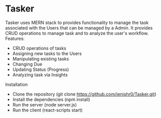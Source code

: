 # Tasker
Tasker uses MERN stack to provides functionality to manage the task associated with the Users that can be managed by a Admin. It provides CRUD operations to manage task and  to analyze the user's workflow.
Features:
- CRUD operations of tasks
- Assigning new tasks to the Users
- Manipulating existing tasks
- Changing Due
- Updating Status (Progress)
- Analyzing task via Insights

Installation
- Clone the repository (git clone https://github.com/jenishr0/Tasker.git)
- Install the dependencies (npm install)
- Run the server (node server.js)
- Run the client (react-scripts start)
